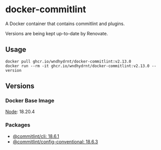 # docker-commitlint

A Docker container that contains commitlint and plugins.

Versions are being kept up-to-date by Renovate.

## Usage

```shell
docker pull ghcr.io/wndhydrnt/docker-commitlint:v2.13.0
docker run --rm -it ghcr.io/wndhydrnt/docker-commitlint:v2.13.0 --version
```

## Versions

### Docker Base Image

[Node](https://hub.docker.com/_/node): 18.20.4

### Packages

- [@commitlint/cli: 18.6.1](https://www.npmjs.com/package/@commitlint/cli/v/18.6.1)
- [@commitlint/config-conventional: 18.6.3](https://www.npmjs.com/package/@commitlint/config-conventional/v/18.6.3)
